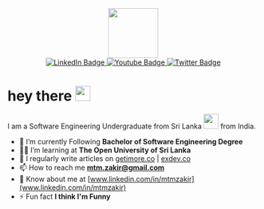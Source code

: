 <div id="header" align="center">
  <img src="https://media.giphy.com/media/M9gbBd9nbDrOTu1Mqx/giphy.gif" width="100"/>
</div>

<div id="badges" align="center">
  <a href="your-linkedin-URL">
    <img src="https://img.shields.io/badge/LinkedIn-blue?style=for-the-badge&logo=linkedin&logoColor=white" alt="LinkedIn Badge"/>
  </a>
  <a href="your-youtube-URL">
    <img src="https://img.shields.io/badge/YouTube-red?style=for-the-badge&logo=youtube&logoColor=white" alt="Youtube Badge"/>
  </a>
  <a href="your-twitter-URL">
    <img src="https://img.shields.io/badge/Twitter-blue?style=for-the-badge&logo=twitter&logoColor=white" alt="Twitter Badge"/>
  </a>
  <br>
  <img src="https://komarev.com/ghpvc/?username=mtmzakir&style=flat-square&color=blue" alt=""/>
</div>


<h1>
  hey there
  <img src="https://media.giphy.com/media/hvRJCLFzcasrR4ia7z/giphy.gif" width="30px"/>
</h1>

I am a Software Engineering Undergraduate from Sri Lanka <img src="https://media.giphy.com/media/WUlplcMpOCEmTGBtBW/giphy.gif" width="30"> from India.

- 🔭 I’m currently Following **Bachelor of Software Engineering Degree**
- 👨‍💻 I’m learning at **The Open University of Sri Lanka**
- 📝 I regularly write articles on [getimore.co](getimore.co) | [exdev.co](exdev.co)
- 📫 How to reach me **mtm.zakir@gmail.com**
- 📄 Know about me at [www.linkedin.com/in/mtmzakir](www.linkedin.com/in/mtmzakir)
- ⚡ Fun fact **I think I'm Funny**

